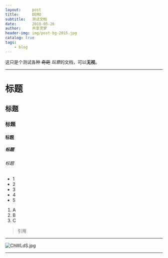 ```yaml
---
layout:     post
title:      DEMO
subtitle:   测试文档
date:       2018-05-26
author:     共享灵梦
header-img: img/post-bg-2015.jpg
catalog: true
tags:
    - blog
---
```

这只是个测试各种 ~~奇葩~~ *玩意*的文档，可以**无视**。
***
# 标题
## 标题
### 标题
#### 标题
##### 标题
###### 标题

* 1
* 2 
* 3
* 4
* 5

1. A
2. B
3. C

> 引用

------
![ChWLdS.jpg](https://s1.ax1x.com/2018/05/27/ChWLdS.jpg)

------
